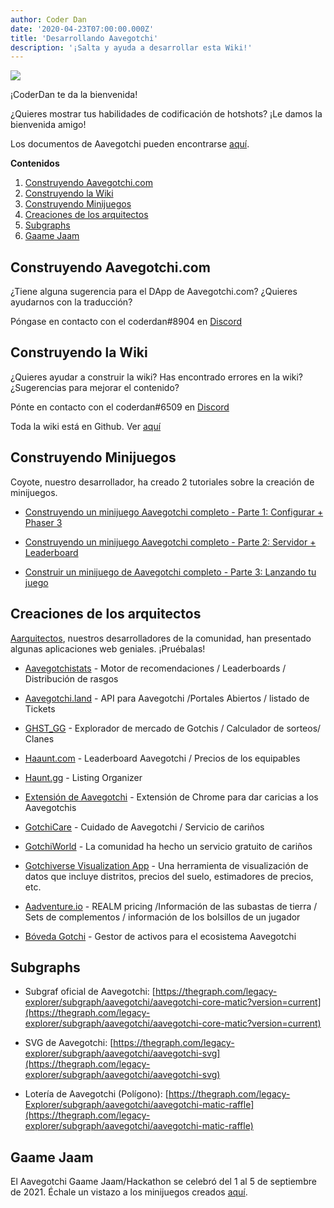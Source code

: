 ```yaml
---
author: Coder Dan
date: '2020-04-23T07:00:00.000Z'
title: 'Desarrollando Aavegotchi'
description: '¡Salta y ayuda a desarrollar esta Wiki!'
---
```


<div class="headerImageContainer">
<img class="headerImage" src="/developers/codergotchi.png">
<p class="headerImageText">¡CoderDan te da la bienvenida!</p>
</div>

¿Quieres mostrar tus habilidades de codificación de hotshots? ¡Le damos la bienvenida amigo!

Los documentos de Aavegotchi pueden encontrarse [aquí](https://docs.aavegotchi.com/).

<div class="contentsBox">

**Contenidos**

<ol>
<li><a href=#building-aavegotchi-com>Construyendo Aavegotchi.com</a></li>
<li><a href=#building-the-wiki>Construyendo la Wiki</a></li>
<li><a href=#building-mini-games>Construyendo Minijuegos</a></li>
<li><a href=#aarchitect-creations>Creaciones de los arquitectos</a></li>
<li><a href=#subgraphs>Subgraphs</a></li>
<li><a href=#gaame-jaam>Gaame Jaam</a></li>
</ol>

</div>

## Construyendo Aavegotchi.com

¿Tiene alguna sugerencia para el DApp de Aavegotchi.com? ¿Quieres ayudarnos con la traducción?

Póngase en contacto con el coderdan#8904 en [Discord](https://discord.com/invite/NPwnWB6)

## Construyendo la Wiki

¿Quieres ayudar a construir la wiki? Has encontrado errores en la wiki? ¿Sugerencias para mejorar el contenido?

Pónte en contacto con el coderdan#6509 en [Discord](https://discord.com/invite/NPwnWB6)

Toda la wiki está en Github. Ver [aquí](https://github.com/aavegotchi/aavegotchi-wiki)

## Construyendo Minijuegos

Coyote, nuestro desarrollador, ha creado 2 tutoriales sobre la creación de minijuegos.

* [Construyendo un minijuego Aavegotchi completo - Parte 1: Configurar + Phaser 3](https://dev.to/ccoyotedev/building-a-full-stack-aavegotchi-minigame-part-1-set-up-phaser-3-29l5)

* [Construyendo un minijuego Aavegotchi completo - Parte 2: Servidor + Leaderboard](https://dev.to/ccoyotedev/building-a-full-stack-aavegotchi-minigame-part-2-server-leaderboard-53la)

* [Construir un minijuego de Aavegotchi completo - Parte 3: Lanzando tu juego](https://dev.to/ccoyotedev/building-a-full-stack-aavegotchi-minigame-part-3-deploying-your-game-mga)

## Creaciones de los arquitectos

[Aarquitectos](/aarchitect), nuestros desarrolladores de la comunidad, han presentado algunas aplicaciones web geniales. ¡Pruébalas!

* [Aavegotchistats](https://aavegotchistats.com/) - Motor de recomendaciones / Leaderboards / Distribución de rasgos

* [Aavegotchi.land](https://aavegotchi.land/) - API para Aavegotchi /Portales Abiertos / listado de Tickets

* [GHST_GG](https://fireball.gg/) - Explorador de mercado de Gotchis / Calculador de sorteos/ Clanes

* [Haaunt.com](https://haaunt.com/) - Leaderboard Aavegotchi / Precios de los equipables

* [Haunt.gg](https://haunt.gg/) - Listing Organizer

* [Extensión de Aavegotchi](https://chrome.google.com/webstore/detail/aavegotchi-extension/ibggmlahcckfbcghmbnbdmkmolmaejfc) - Extensión de Chrome para dar caricias a los Aavegotchis

* [GotchiCare](https://gotchicare.com/) - Cuidado de Aavegotchi / Servicio de cariños

* [GotchiWorld](https://linktr.ee/gotchiworld) - La comunidad ha hecho un servicio gratuito de cariños

* [Gotchiverse Visualization App](https://share.streamlit.io/lavel0rz/aavegotchiproject/main/main.py) - Una herramienta de visualización de datos que incluye distritos, precios del suelo, estimadores de precios, etc.

* [Aadventure.io](https://www.aadventure.io) - REALM pricing /Información de las subastas de tierra / Sets de complementos / información de los bolsillos de un jugador

* [Bóveda Gotchi](https://www.gotchivault.com/) - Gestor de activos para el ecosistema Aavegotchi

## Subgraphs

* Subgraf oficial de Aavegotchi: [https://thegraph.com/legacy-explorer/subgraph/aavegotchi/aavegotchi-core-matic?version=current](https://thegraph.com/legacy-explorer/subgraph/aavegotchi/aavegotchi-core-matic?version=current)

* SVG de Aavegotchi: [https://thegraph.com/legacy-explorer/subgraph/aavegotchi/aavegotchi-svg](https://thegraph.com/legacy-explorer/subgraph/aavegotchi/aavegotchi-svg)

* Lotería de Aavegotchi (Polígono): [https://thegraph.com/legacy-Explorer/subgraph/aavegotchi/aavegotchi-matic-raffle](https://thegraph.com/legacy-explorer/subgraph/aavegotchi/aavegotchi-matic-raffle)

## Gaame Jaam

El Aavegotchi Gaame Jaam/Hackathon se celebró del 1 al 5 de septiembre de 2021. Échale un vistazo a los minijuegos creados [aquí](/gaame-jaam).